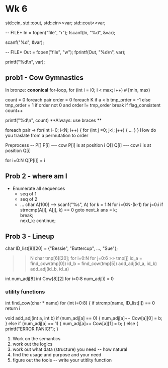 Wk 6
=====

std::cin, std::cout, std::cin>>var; std::cout<<var;

-- FILE* In = fopen("file", "r"); fscanf(In, "%d", &var);

scanf("%d", &var);

-- FILE* Out = fopen("file", "w"); fprintf(Out, "%d\n", var);

printf("%d\n", var);

## prob1 - Cow Gymnastics

In bronze: **cononical** for-loop, for (int i = i0; i < max; i++)  # [min, max)

count = 0
foreach pair
    order = 0
    foreach K
        if a < b
            tmp_order = -1
        else 
            tmp_order = 1
        if order not 0 and order != tmp_order
            break
     if flag_consistent
        count++
        
 printf("%d\n", count)       **Always: use braces **
 
 foreach pair ->   for(int i=0; i<N; i++) {
                       for (int j =0; j<i; j++) {
                           ...
                       }
                   }
 How do you traslate from a permutation to order          
 
 Preprocess --
 P[]  P[i] --- cow P[i] is at position i
 Q[]  Q[i] --- cow i is at position Q[i]
 
 for i=0:N
     Q[P[i]] = i
     
     
## Prob 2 - where am I

* Enumerate all sequences
  * seq of 1  
  * seq of 2
  * ...
char A[100]  --> scanf("%s", A)
for k = 1:N
    for i=0:N-(k-1)
        for j=0:i
            if strncmp(A[i], A[j], k) == 0
                goto next_k
    ans = k;            
    break;            
    next_k: continue;
    
## Prob 3 - Lineup

char ID_list[8][20] = {"Bessie", "Buttercup", ..., "Sue"};
>> N
char tmp[6][20];
for i=0:N
    for j=0:6
        >> tmp[j]
    id_a = find_cow(tmp[0])
    id_b = find_cow(tmp[5])
    add_adj(id_a, id_b)
    add_adj(id_b, id_a)

int num_adj[8]
int Cow[8][2]
for i=0:8
   num_adj[i] = 0

### utility functions
int find_cow(char * name)
   for (int i=0:8) {
       if strcmp(name, ID_list[i]) == 0
          return i
          
void add_adj(int a, int b)
    if (num_adj[a] == 0) {
        num_adj[a]++
        Cow[a][0] = b;
    } else if (num_adj[a] == 1) {
        num_adj[a]++
        Cow[a][1] = b;
    } else {
        printf("ERROR PANIC!");
    }
   
1. Work on the semantics
2. work out the logics
3. work out what data (structure) you need -- how natural
4. find the usage and purpose and your need
5. figure out the tools -- write your utitlity function


